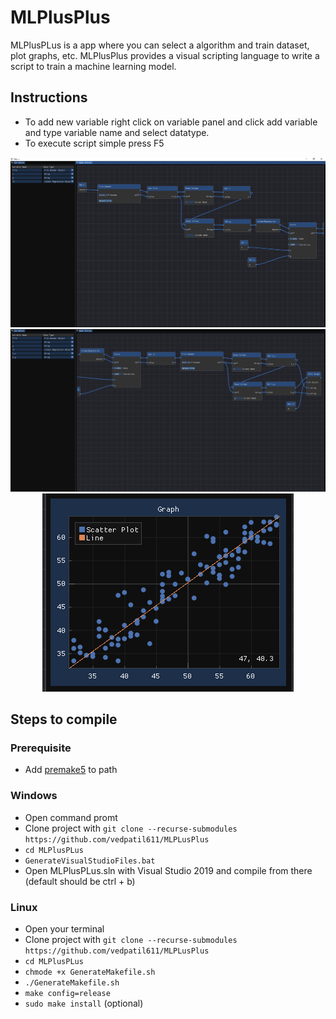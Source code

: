 # MLPlusPlus

MLPlusPLus is a app where you can select a algorithm and train dataset, plot graphs, etc. MLPlusPlus provides a visual scripting language to write a script to train a machine learning model.

## Instructions
* To add new variable right click on variable panel and click add variable and type variable name and select datatype.
* To execute script simple press F5  

<div align = "center">
    <img src="./docs/blob/SampleCode.png">
    <img src="./docs/blob/SampleCode2.png">
    <img src="./docs/blob/GraphOutput.png">
</div>

## Steps to compile

### Prerequisite
* Add [premake5][1] to path

### Windows
* Open command promt
* Clone project with `git clone --recurse-submodules https://github.com/vedpatil611/MLPLusPlus`
* `cd MLPlusPLus`
* `GenerateVisualStudioFiles.bat`
* Open MLPlusPLus.sln with Visual Studio 2019 and compile from there (default should be ctrl + b)

### Linux
* Open your terminal
* Clone project with `git clone --recurse-submodules https://github.com/vedpatil611/MLPLusPlus`
* `cd MLPlusPLus`
* `chmode +x GenerateMakefile.sh`
* `./GenerateMakefile.sh`
* `make config=release`
* `sudo make install` (optional)

[1]: https://github.com/premake/premake-core
